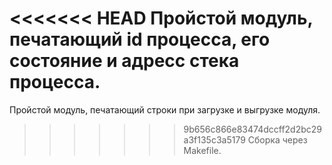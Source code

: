 <<<<<<< HEAD
Пройстой модуль, печатающий id процесса, его состояние и адресс стека процесса.
=======
Пройстой модуль, печатающий строки при загрузке и выгрузке модуля.

>>>>>>> 9b656c866e83474dccff2d2bc29a3f135c3a5179
Сборка через Makefile.
